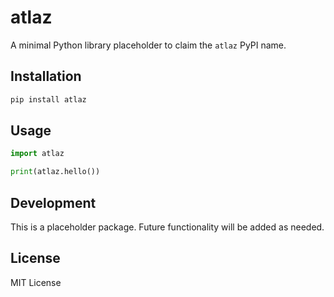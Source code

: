 # atlaz

A minimal Python library placeholder to claim the `atlaz` PyPI name.

## Installation

```bash
pip install atlaz
```

## Usage

```python
import atlaz

print(atlaz.hello())
```

## Development

This is a placeholder package. Future functionality will be added as needed.

## License

MIT License